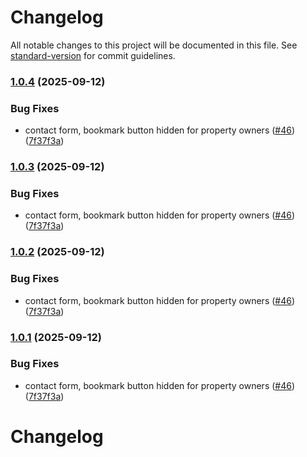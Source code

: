 # Changelog

All notable changes to this project will be documented in this file. See [standard-version](https://github.com/conventional-changelog/standard-version) for commit guidelines.

### [1.0.4](https://github.com/JedrzejTymiec/Next_PropertyPulse/compare/v1.0.0...v1.0.4) (2025-09-12)


### Bug Fixes

* contact form, bookmark button hidden for property owners ([#46](https://github.com/JedrzejTymiec/Next_PropertyPulse/issues/46)) ([7f37f3a](https://github.com/JedrzejTymiec/Next_PropertyPulse/commit/7f37f3a29d4819e8ea2d61ab2276021fdcde33a1))

### [1.0.3](https://github.com/JedrzejTymiec/Next_PropertyPulse/compare/v1.0.0...v1.0.3) (2025-09-12)


### Bug Fixes

* contact form, bookmark button hidden for property owners ([#46](https://github.com/JedrzejTymiec/Next_PropertyPulse/issues/46)) ([7f37f3a](https://github.com/JedrzejTymiec/Next_PropertyPulse/commit/7f37f3a29d4819e8ea2d61ab2276021fdcde33a1))

### [1.0.2](https://github.com/JedrzejTymiec/Next_PropertyPulse/compare/v1.0.0...v1.0.2) (2025-09-12)


### Bug Fixes

* contact form, bookmark button hidden for property owners ([#46](https://github.com/JedrzejTymiec/Next_PropertyPulse/issues/46)) ([7f37f3a](https://github.com/JedrzejTymiec/Next_PropertyPulse/commit/7f37f3a29d4819e8ea2d61ab2276021fdcde33a1))

### [1.0.1](https://github.com/JedrzejTymiec/Next_PropertyPulse/compare/v1.0.0...v1.0.1) (2025-09-12)


### Bug Fixes

* contact form, bookmark button hidden for property owners ([#46](https://github.com/JedrzejTymiec/Next_PropertyPulse/issues/46)) ([7f37f3a](https://github.com/JedrzejTymiec/Next_PropertyPulse/commit/7f37f3a29d4819e8ea2d61ab2276021fdcde33a1))

# Changelog